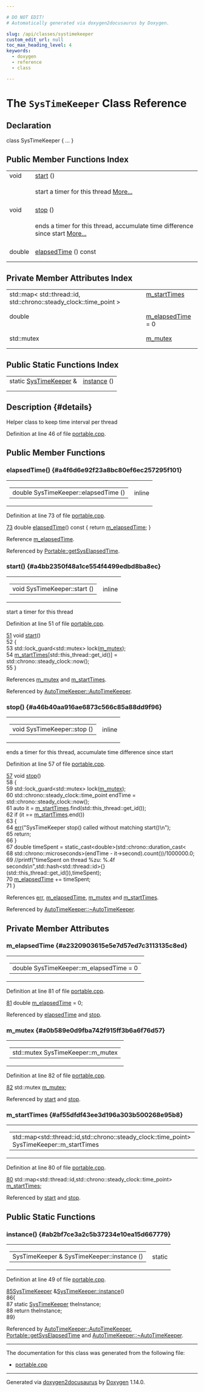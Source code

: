 ```yaml
---

# DO NOT EDIT!
# Automatically generated via doxygen2docusaurus by Doxygen.

slug: /api/classes/systimekeeper
custom_edit_url: null
toc_max_heading_level: 4
keywords:
  - doxygen
  - reference
  - class

---
```


<div class="doxyPage">

# The `SysTimeKeeper` Class Reference



## Declaration

<div class="doxyDeclaration">
class SysTimeKeeper { ... }
</div>

## Public Member Functions Index

<table class="doxyMembersIndex">

<tr class="doxyMemberIndexItem">
<td class="doxyMemberIndexItemType" align="left" valign="top">void</td>
<td class="doxyMemberIndexItemName" align="left" valign="top"><a href="#a4bb2350f48a1ce554f4499edbd8ba8ec">start</a> ()</td>
</tr>
<tr class="doxyMemberIndexDescription">
<td class="doxyMemberIndexDescriptionLeft"></td>
<td class="doxyMemberIndexDescriptionRight">
<p>start a timer for this thread <a href="#a4bb2350f48a1ce554f4499edbd8ba8ec">More...</a></p>
</td>
</tr>
<tr class="doxyMemberIndexSeparator">
<td class="doxyMemberIndexSeparator" colspan="2"></td>
</tr>

<tr class="doxyMemberIndexItem">
<td class="doxyMemberIndexItemType" align="left" valign="top">void</td>
<td class="doxyMemberIndexItemName" align="left" valign="top"><a href="#a46b40aa916ae6873c566c85a88dd9f96">stop</a> ()</td>
</tr>
<tr class="doxyMemberIndexDescription">
<td class="doxyMemberIndexDescriptionLeft"></td>
<td class="doxyMemberIndexDescriptionRight">
<p>ends a timer for this thread, accumulate time difference since start <a href="#a46b40aa916ae6873c566c85a88dd9f96">More...</a></p>
</td>
</tr>
<tr class="doxyMemberIndexSeparator">
<td class="doxyMemberIndexSeparator" colspan="2"></td>
</tr>

<tr class="doxyMemberIndexItem">
<td class="doxyMemberIndexItemType" align="left" valign="top">double</td>
<td class="doxyMemberIndexItemName" align="left" valign="top"><a href="#a4f6d6e92f23a8bc80ef6ec257295f101">elapsedTime</a> () const</td>
</tr>
<tr class="doxyMemberIndexDescription">
<td class="doxyMemberIndexDescriptionLeft"></td>
<td class="doxyMemberIndexDescriptionRight">
</td>
</tr>
<tr class="doxyMemberIndexSeparator">
<td class="doxyMemberIndexSeparator" colspan="2"></td>
</tr>

</table>

## Private Member Attributes Index

<table class="doxyMembersIndex">

<tr class="doxyMemberIndexItem">
<td class="doxyMemberIndexItemType" align="left" valign="top">std::map&lt; std::thread::id, std::chrono::steady_clock::time_point &gt;</td>
<td class="doxyMemberIndexItemName" align="left" valign="top"><a href="#af55dfdf43ee3d196a303b500268e95b8">m_startTimes</a></td>
</tr>
<tr class="doxyMemberIndexDescription">
<td class="doxyMemberIndexDescriptionLeft"></td>
<td class="doxyMemberIndexDescriptionRight">
</td>
</tr>
<tr class="doxyMemberIndexSeparator">
<td class="doxyMemberIndexSeparator" colspan="2"></td>
</tr>

<tr class="doxyMemberIndexItem">
<td class="doxyMemberIndexItemType" align="left" valign="top">double</td>
<td class="doxyMemberIndexItemName" align="left" valign="top"><a href="#a2320903615e5e7d57ed7c3113135c8ed">m_elapsedTime</a> = 0</td>
</tr>
<tr class="doxyMemberIndexDescription">
<td class="doxyMemberIndexDescriptionLeft"></td>
<td class="doxyMemberIndexDescriptionRight">
</td>
</tr>
<tr class="doxyMemberIndexSeparator">
<td class="doxyMemberIndexSeparator" colspan="2"></td>
</tr>

<tr class="doxyMemberIndexItem">
<td class="doxyMemberIndexItemType" align="left" valign="top">std::mutex</td>
<td class="doxyMemberIndexItemName" align="left" valign="top"><a href="#a0b589e0d9fba742f915ff3b6a6f76d57">m_mutex</a></td>
</tr>
<tr class="doxyMemberIndexDescription">
<td class="doxyMemberIndexDescriptionLeft"></td>
<td class="doxyMemberIndexDescriptionRight">
</td>
</tr>
<tr class="doxyMemberIndexSeparator">
<td class="doxyMemberIndexSeparator" colspan="2"></td>
</tr>

</table>

## Public Static Functions Index

<table class="doxyMembersIndex">

<tr class="doxyMemberIndexItem">
<td class="doxyMemberIndexItemType" align="left" valign="top">static <a href="/web-doxygen/docs/api/classes/systimekeeper">SysTimeKeeper</a> &amp;</td>
<td class="doxyMemberIndexItemName" align="left" valign="top"><a href="#ab2bf7ce3a2c5b37234e10ea15d667779">instance</a> ()</td>
</tr>
<tr class="doxyMemberIndexDescription">
<td class="doxyMemberIndexDescriptionLeft"></td>
<td class="doxyMemberIndexDescriptionRight">
</td>
</tr>
<tr class="doxyMemberIndexSeparator">
<td class="doxyMemberIndexSeparator" colspan="2"></td>
</tr>

</table>

## Description {#details}



<p>Helper class to keep time interval per thread</p>


<p>Definition at line 46 of file <a href="/web-doxygen/docs/api/files/src/portable-cpp">portable.cpp</a>.</p>


<div class="doxySectionDef">

## Public Member Functions

### elapsedTime() {#a4f6d6e92f23a8bc80ef6ec257295f101}

<div class="doxyMemberItem">
<div class="doxyMemberProto">
<table class="doxyMemberLabels">
<tr class="doxyMemberLabels">
<td class="doxyMemberLabelsLeft">
<table class="doxyMemberName">
<tr>
<td class="doxyMemberName">double SysTimeKeeper::elapsedTime ()</td>
</tr>
</table>
</td>
<td class="doxyMemberLabelsRight">
<span class="doxyMemberLabels">
<span class="doxyMemberLabel inline">inline</span>
</span>
</td>
</tr>
</table>
</div>
<div class="doxyMemberDoc">



<p>Definition at line 73 of file <a href="/web-doxygen/docs/api/files/src/portable-cpp">portable.cpp</a>.</p>


<div class="doxyProgramListing">

<div class="doxyCodeLine"><span class="doxyLineNumber"><a href="#a4f6d6e92f23a8bc80ef6ec257295f101">73</a></span><span class="doxyLineContent"><span class="doxyHighlight">    </span><span class="doxyHighlightKeywordType">double</span><span class="doxyHighlight"> <a href="#a4f6d6e92f23a8bc80ef6ec257295f101">elapsedTime</a>()</span><span class="doxyHighlightKeyword"> const </span><span class="doxyHighlight">{ </span><span class="doxyHighlightKeywordFlow">return</span><span class="doxyHighlight"> <a href="#a2320903615e5e7d57ed7c3113135c8ed">m_elapsedTime</a>; }</span></span></div>

</div>


<p>Reference <a href="#a2320903615e5e7d57ed7c3113135c8ed">m_elapsedTime</a>.</p>


<p>Referenced by <a href="/web-doxygen/docs/api/namespaces/portable/#a248b5a87e07edc01e5ae424b6597142f">Portable::getSysElapsedTime</a>.</p>

</div>
</div>

### start() {#a4bb2350f48a1ce554f4499edbd8ba8ec}

<div class="doxyMemberItem">
<div class="doxyMemberProto">
<table class="doxyMemberLabels">
<tr class="doxyMemberLabels">
<td class="doxyMemberLabelsLeft">
<table class="doxyMemberName">
<tr>
<td class="doxyMemberName">void SysTimeKeeper::start ()</td>
</tr>
</table>
</td>
<td class="doxyMemberLabelsRight">
<span class="doxyMemberLabels">
<span class="doxyMemberLabel inline">inline</span>
</span>
</td>
</tr>
</table>
</div>
<div class="doxyMemberDoc">

<p>start a timer for this thread</p>

<p>Definition at line 51 of file <a href="/web-doxygen/docs/api/files/src/portable-cpp">portable.cpp</a>.</p>


<div class="doxyProgramListing">

<div class="doxyCodeLine"><span class="doxyLineNumber"><a href="#a4bb2350f48a1ce554f4499edbd8ba8ec">51</a></span><span class="doxyLineContent"><span class="doxyHighlight">    </span><span class="doxyHighlightKeywordType">void</span><span class="doxyHighlight"> <a href="#a4bb2350f48a1ce554f4499edbd8ba8ec">start</a>()</span></span></div>
<div class="doxyCodeLine"><span class="doxyLineNumber">52</span><span class="doxyLineContent"><span class="doxyHighlight">    {</span></span></div>
<div class="doxyCodeLine"><span class="doxyLineNumber">53</span><span class="doxyLineContent"><span class="doxyHighlight">      std::lock_guard&lt;std::mutex&gt; lock(<a href="#a0b589e0d9fba742f915ff3b6a6f76d57">m_mutex</a>);</span></span></div>
<div class="doxyCodeLine"><span class="doxyLineNumber">54</span><span class="doxyLineContent"><span class="doxyHighlight">      <a href="#af55dfdf43ee3d196a303b500268e95b8">m_startTimes</a>[std::this_thread::get_id()] = std::chrono::steady_clock::now();</span></span></div>
<div class="doxyCodeLine"><span class="doxyLineNumber">55</span><span class="doxyLineContent"><span class="doxyHighlight">    }</span></span></div>

</div>


<p>References <a href="#a0b589e0d9fba742f915ff3b6a6f76d57">m_mutex</a> and <a href="#af55dfdf43ee3d196a303b500268e95b8">m_startTimes</a>.</p>


<p>Referenced by <a href="/web-doxygen/docs/api/classes/autotimekeeper/#a2e0744b11f3cd97a1429bda7c614d9aa">AutoTimeKeeper::AutoTimeKeeper</a>.</p>

</div>
</div>

### stop() {#a46b40aa916ae6873c566c85a88dd9f96}

<div class="doxyMemberItem">
<div class="doxyMemberProto">
<table class="doxyMemberLabels">
<tr class="doxyMemberLabels">
<td class="doxyMemberLabelsLeft">
<table class="doxyMemberName">
<tr>
<td class="doxyMemberName">void SysTimeKeeper::stop ()</td>
</tr>
</table>
</td>
<td class="doxyMemberLabelsRight">
<span class="doxyMemberLabels">
<span class="doxyMemberLabel inline">inline</span>
</span>
</td>
</tr>
</table>
</div>
<div class="doxyMemberDoc">

<p>ends a timer for this thread, accumulate time difference since start</p>

<p>Definition at line 57 of file <a href="/web-doxygen/docs/api/files/src/portable-cpp">portable.cpp</a>.</p>


<div class="doxyProgramListing">

<div class="doxyCodeLine"><span class="doxyLineNumber"><a href="#a46b40aa916ae6873c566c85a88dd9f96">57</a></span><span class="doxyLineContent"><span class="doxyHighlight">    </span><span class="doxyHighlightKeywordType">void</span><span class="doxyHighlight"> <a href="#a46b40aa916ae6873c566c85a88dd9f96">stop</a>()</span></span></div>
<div class="doxyCodeLine"><span class="doxyLineNumber">58</span><span class="doxyLineContent"><span class="doxyHighlight">    {</span></span></div>
<div class="doxyCodeLine"><span class="doxyLineNumber">59</span><span class="doxyLineContent"><span class="doxyHighlight">      std::lock_guard&lt;std::mutex&gt; lock(<a href="#a0b589e0d9fba742f915ff3b6a6f76d57">m_mutex</a>);</span></span></div>
<div class="doxyCodeLine"><span class="doxyLineNumber">60</span><span class="doxyLineContent"><span class="doxyHighlight">      std::chrono::steady_clock::time_point endTime = std::chrono::steady_clock::now();</span></span></div>
<div class="doxyCodeLine"><span class="doxyLineNumber">61</span><span class="doxyLineContent"><span class="doxyHighlight">      </span><span class="doxyHighlightKeyword">auto</span><span class="doxyHighlight"> it = <a href="#af55dfdf43ee3d196a303b500268e95b8">m_startTimes</a>.find(std::this_thread::get_id());</span></span></div>
<div class="doxyCodeLine"><span class="doxyLineNumber">62</span><span class="doxyLineContent"><span class="doxyHighlight">      </span><span class="doxyHighlightKeywordFlow">if</span><span class="doxyHighlight"> (it == <a href="#af55dfdf43ee3d196a303b500268e95b8">m_startTimes</a>.end())</span></span></div>
<div class="doxyCodeLine"><span class="doxyLineNumber">63</span><span class="doxyLineContent"><span class="doxyHighlight">      {</span></span></div>
<div class="doxyCodeLine"><span class="doxyLineNumber">64</span><span class="doxyLineContent"><span class="doxyHighlight">        <a href="/web-doxygen/docs/api/files/src/message-h/#aacd8f4b44e327860edbf38228d5918b0">err</a>(</span><span class="doxyHighlightStringLiteral">"SysTimeKeeper stop() called without matching start()\n"</span><span class="doxyHighlight">);</span></span></div>
<div class="doxyCodeLine"><span class="doxyLineNumber">65</span><span class="doxyLineContent"><span class="doxyHighlight">        </span><span class="doxyHighlightKeywordFlow">return</span><span class="doxyHighlight">;</span></span></div>
<div class="doxyCodeLine"><span class="doxyLineNumber">66</span><span class="doxyLineContent"><span class="doxyHighlight">      }</span></span></div>
<div class="doxyCodeLine"><span class="doxyLineNumber">67</span><span class="doxyLineContent"><span class="doxyHighlight">      </span><span class="doxyHighlightKeywordType">double</span><span class="doxyHighlight"> timeSpent = </span><span class="doxyHighlightKeyword">static_cast&lt;</span><span class="doxyHighlightKeywordType">double</span><span class="doxyHighlightKeyword">&gt;</span><span class="doxyHighlight">(std::chrono::duration_cast&lt;</span></span></div>
<div class="doxyCodeLine"><span class="doxyLineNumber">68</span><span class="doxyLineContent"><span class="doxyHighlight">                         std::chrono::microseconds&gt;(endTime - it-&gt;second).count())/1000000.0;</span></span></div>
<div class="doxyCodeLine"><span class="doxyLineNumber">69</span><span class="doxyLineContent"><span class="doxyHighlight">      </span><span class="doxyHighlightComment">//printf("timeSpent on thread %zu: %.4f seconds\n",std::hash&lt;std::thread::id&gt;{}(std::this_thread::get_id()),timeSpent);</span></span></div>
<div class="doxyCodeLine"><span class="doxyLineNumber">70</span><span class="doxyLineContent"><span class="doxyHighlight">      <a href="#a2320903615e5e7d57ed7c3113135c8ed">m_elapsedTime</a> += timeSpent;</span></span></div>
<div class="doxyCodeLine"><span class="doxyLineNumber">71</span><span class="doxyLineContent"><span class="doxyHighlight">    }</span></span></div>

</div>


<p>References <a href="/web-doxygen/docs/api/files/src/message-h/#aacd8f4b44e327860edbf38228d5918b0">err</a>, <a href="#a2320903615e5e7d57ed7c3113135c8ed">m_elapsedTime</a>, <a href="#a0b589e0d9fba742f915ff3b6a6f76d57">m_mutex</a> and <a href="#af55dfdf43ee3d196a303b500268e95b8">m_startTimes</a>.</p>


<p>Referenced by <a href="/web-doxygen/docs/api/classes/autotimekeeper/#a27439f74d48591cc5813ad2bb06915ff">AutoTimeKeeper::~AutoTimeKeeper</a>.</p>

</div>
</div>

</div>

<div class="doxySectionDef">

## Private Member Attributes

### m\_elapsedTime {#a2320903615e5e7d57ed7c3113135c8ed}

<div class="doxyMemberItem">
<div class="doxyMemberProto">
<table class="doxyMemberLabels">
<tr class="doxyMemberLabels">
<td class="doxyMemberLabelsLeft">
<table class="doxyMemberName">
<tr>
<td class="doxyMemberName">double SysTimeKeeper::m_elapsedTime = 0</td>
</tr>
</table>
</td>
</tr>
</table>
</div>
<div class="doxyMemberDoc">



<p>Definition at line 81 of file <a href="/web-doxygen/docs/api/files/src/portable-cpp">portable.cpp</a>.</p>


<div class="doxyProgramListing">

<div class="doxyCodeLine"><span class="doxyLineNumber"><a href="#a2320903615e5e7d57ed7c3113135c8ed">81</a></span><span class="doxyLineContent"><span class="doxyHighlight">    </span><span class="doxyHighlightKeywordType">double</span><span class="doxyHighlight"> <a href="#a2320903615e5e7d57ed7c3113135c8ed">m_elapsedTime</a> = 0;</span></span></div>

</div>


<p>Referenced by <a href="#a4f6d6e92f23a8bc80ef6ec257295f101">elapsedTime</a> and <a href="#a46b40aa916ae6873c566c85a88dd9f96">stop</a>.</p>

</div>
</div>

### m\_mutex {#a0b589e0d9fba742f915ff3b6a6f76d57}

<div class="doxyMemberItem">
<div class="doxyMemberProto">
<table class="doxyMemberLabels">
<tr class="doxyMemberLabels">
<td class="doxyMemberLabelsLeft">
<table class="doxyMemberName">
<tr>
<td class="doxyMemberName">std::mutex SysTimeKeeper::m_mutex</td>
</tr>
</table>
</td>
</tr>
</table>
</div>
<div class="doxyMemberDoc">



<p>Definition at line 82 of file <a href="/web-doxygen/docs/api/files/src/portable-cpp">portable.cpp</a>.</p>


<div class="doxyProgramListing">

<div class="doxyCodeLine"><span class="doxyLineNumber"><a href="#a0b589e0d9fba742f915ff3b6a6f76d57">82</a></span><span class="doxyLineContent"><span class="doxyHighlight">    std::mutex <a href="#a0b589e0d9fba742f915ff3b6a6f76d57">m_mutex</a>;</span></span></div>

</div>


<p>Referenced by <a href="#a4bb2350f48a1ce554f4499edbd8ba8ec">start</a> and <a href="#a46b40aa916ae6873c566c85a88dd9f96">stop</a>.</p>

</div>
</div>

### m\_startTimes {#af55dfdf43ee3d196a303b500268e95b8}

<div class="doxyMemberItem">
<div class="doxyMemberProto">
<table class="doxyMemberLabels">
<tr class="doxyMemberLabels">
<td class="doxyMemberLabelsLeft">
<table class="doxyMemberName">
<tr>
<td class="doxyMemberName">std::map&lt;std::thread::id,std::chrono::steady_clock::time_point&gt; SysTimeKeeper::m_startTimes</td>
</tr>
</table>
</td>
</tr>
</table>
</div>
<div class="doxyMemberDoc">



<p>Definition at line 80 of file <a href="/web-doxygen/docs/api/files/src/portable-cpp">portable.cpp</a>.</p>


<div class="doxyProgramListing">

<div class="doxyCodeLine"><span class="doxyLineNumber"><a href="#af55dfdf43ee3d196a303b500268e95b8">80</a></span><span class="doxyLineContent"><span class="doxyHighlight">    std::map&lt;std::thread::id,std::chrono::steady_clock::time_point&gt; <a href="#af55dfdf43ee3d196a303b500268e95b8">m_startTimes</a>;</span></span></div>

</div>


<p>Referenced by <a href="#a4bb2350f48a1ce554f4499edbd8ba8ec">start</a> and <a href="#a46b40aa916ae6873c566c85a88dd9f96">stop</a>.</p>

</div>
</div>

</div>

<div class="doxySectionDef">

## Public Static Functions

### instance() {#ab2bf7ce3a2c5b37234e10ea15d667779}

<div class="doxyMemberItem">
<div class="doxyMemberProto">
<table class="doxyMemberLabels">
<tr class="doxyMemberLabels">
<td class="doxyMemberLabelsLeft">
<table class="doxyMemberName">
<tr>
<td class="doxyMemberName">SysTimeKeeper &amp; SysTimeKeeper::instance ()</td>
</tr>
</table>
</td>
<td class="doxyMemberLabelsRight">
<span class="doxyMemberLabels">
<span class="doxyMemberLabel static">static</span>
</span>
</td>
</tr>
</table>
</div>
<div class="doxyMemberDoc">



<p>Definition at line 49 of file <a href="/web-doxygen/docs/api/files/src/portable-cpp">portable.cpp</a>.</p>


<div class="doxyProgramListing">

<div class="doxyCodeLine"><span class="doxyLineNumber"><a href="#ab2bf7ce3a2c5b37234e10ea15d667779">85</a></span><span class="doxyLineContent"><span class="doxyHighlight"><a href="/web-doxygen/docs/api/classes/systimekeeper">SysTimeKeeper</a> &amp;<a href="#ab2bf7ce3a2c5b37234e10ea15d667779">SysTimeKeeper::instance</a>()</span></span></div>
<div class="doxyCodeLine"><span class="doxyLineNumber">86</span><span class="doxyLineContent"><span class="doxyHighlight">{</span></span></div>
<div class="doxyCodeLine"><span class="doxyLineNumber">87</span><span class="doxyLineContent"><span class="doxyHighlight">  </span><span class="doxyHighlightKeyword">static</span><span class="doxyHighlight"> <a href="/web-doxygen/docs/api/classes/systimekeeper">SysTimeKeeper</a> theInstance;</span></span></div>
<div class="doxyCodeLine"><span class="doxyLineNumber">88</span><span class="doxyLineContent"><span class="doxyHighlight">  </span><span class="doxyHighlightKeywordFlow">return</span><span class="doxyHighlight"> theInstance;</span></span></div>
<div class="doxyCodeLine"><span class="doxyLineNumber">89</span><span class="doxyLineContent"><span class="doxyHighlight">}</span></span></div>

</div>


<p>Referenced by <a href="/web-doxygen/docs/api/classes/autotimekeeper/#a2e0744b11f3cd97a1429bda7c614d9aa">AutoTimeKeeper::AutoTimeKeeper</a>, <a href="/web-doxygen/docs/api/namespaces/portable/#a248b5a87e07edc01e5ae424b6597142f">Portable::getSysElapsedTime</a> and <a href="/web-doxygen/docs/api/classes/autotimekeeper/#a27439f74d48591cc5813ad2bb06915ff">AutoTimeKeeper::~AutoTimeKeeper</a>.</p>

</div>
</div>

</div>

<hr/>

The documentation for this class was generated from the following file:

<ul>
<li><a href="/web-doxygen/docs/api/files/src/portable-cpp">portable.cpp</a></li>
</ul>

<hr/>

<p class="doxyGeneratedBy">Generated via <a href="https://github.com/xpack/doxygen2docusaurus">doxygen2docusaurus</a> by <a href="https://www.doxygen.nl">Doxygen</a> 1.14.0.</p>

</div>

